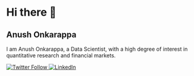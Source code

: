 # Hi there 👋

## Anush Onkarappa

I am Anush Onkarappa, a Data Scientist, with a high degree of interest in quantitative research and financial markets.

<p>
  <a href="https://twitter.com/anushonkar">
    <img alt="Twitter Follow" src="https://img.shields.io/twitter/follow/yourusername?style=social" />
  </a>
  <a href="https://www.linkedin.com/in/anush-onkarappa-9ba405181/">
    <img alt="LinkedIn" src="https://img.shields.io/badge/-LinkedIn-blue?style=flat&logo=LinkedIn" />
  </a>
</p>
</p>
